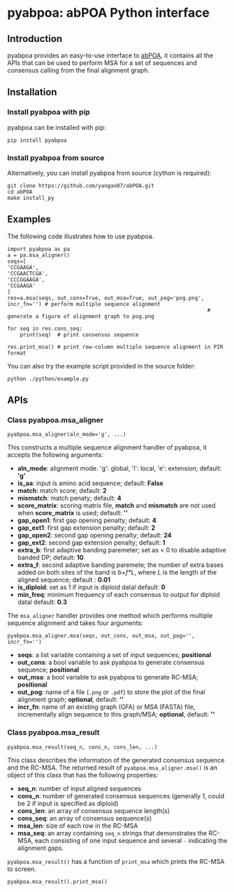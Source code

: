 # pyabpoa: abPOA Python interface
## Introduction
pyabpoa provides an easy-to-use interface to [abPOA](https://github.com/yangao07/abPOA), it contains all the APIs that can be used to perform MSA for a set of sequences and consensus calling from the final alignment graph.

## Installation

### Install pyabpoa with pip

pyabpoa can be installed with pip:

```
pip install pyabpoa
```

### Install pyabpoa from source
Alternatively, you can install pyabpoa from source (cython is required):
```
git clone https://github.com/yangao07/abPOA.git
cd abPOA
make install_py
```

## Examples
The following code illustrates how to use pyabpoa.
```
import pyabpoa as pa
a = pa.msa_aligner()
seqs=[
'CCGAAGA',
'CCGAACTCGA',
'CCCGGAAGA',
'CCGAAGA'
]
res=a.msa(seqs, out_cons=True, out_msa=True, out_pog='pog.png', incr_fn='') # perform multiple sequence alignment 
                                                                # generate a figure of alignment graph to pog.png

for seq in res.cons_seq:
    print(seq)  # print consensus sequence

res.print_msa() # print row-column multiple sequence alignment in PIR format
```
You can also try the example script provided in the source folder:
```
python ./python/example.py
```


## APIs

### Class pyabpoa.msa_aligner
```
pyabpoa.msa_aligner(aln_mode='g', ...)
```
This constructs a multiple sequence alignment handler of pyabpoa, it accepts the following arguments:

* **aln_mode**: alignment mode. 'g': global, 'l': local, 'e': extension; default: **'g'**
* **is_aa**: input is amino acid sequence; default: **False**
* **match**: match score; default: **2**
* **mismatch**: match penaty; default: **4**
* **score_matrix**: scoring matrix file, **match** and **mismatch** are not used when **score_matrix** is used; default: **''**
* **gap_open1**: first gap opening penalty; default: **4**
* **gap_ext1**: first gap extension penalty; default: **2**
* **gap_open2**: second gap opening penalty; default: **24**
* **gap_ext2**: second gap extension penalty; default: **1**
* **extra_b**: first adaptive banding paremeter; set as < 0 to disable adaptive banded DP; default: **10**
* **extra_f**: second adaptive banding paremete; the number of extra bases added on both sites of the band is *b+f\*L*, where *L* is the length of the aligned sequence; default : **0.01**
* **is_diploid**: set as 1 if input is diploid datal default: **0**
* **min_freq**: minimum frequency of each consensus to output for diploid datal default: **0.3**


The `msa_aligner` handler provides one method which performs multiple sequence alignment and takes four arguments:
```
pyabpoa.msa_aligner.msa(seqs, out_cons, out_msa, out_pog='', incr_fn='')
```

* **seqs**: a list variable containing a set of input sequences; **positional**
* **out_cons**: a bool variable to ask pyabpoa to generate consensus sequence; **positional**
* **out_msa**: a bool variable to ask pyabpoa to generate RC-MSA; **positional**
* **out_pog**: name of a file (`.png` or `.pdf`) to store the plot of the final alignment graph; **optional**, default: **''**
* **incr_fn**: name of an existing graph (GFA) or MSA (FASTA) file, incrementally align sequence to this graph/MSA; **optional**, default: **''**

### Class pyabpoa.msa_result
```
pyabpoa.msa_result(seq_n, cons_n, cons_len, ...)
```
This class describes the information of the generated consensus sequence and the RC-MSA. The returned result of `pyabpoa.msa_aligner.msa()` is an object of this class that has the following properties:

* **seq_n**: number of input aligned sequences
* **cons_n**: number of generated consensus sequences (generally 1, could be 2 if input is specified as diploid)
* **cons_len**: an array of consensus sequence length(s)
* **cons_seq**: an array of consensus sequence(s)
* **msa_len**: size of each row in the RC-MSA
* **msa_seq**: an array containing `seq_n` strings that demonstrates the RC-MSA, each consisting of one input sequence and several `-` indicating the alignment gaps. 

`pyabpoa.msa_result()` has a function of `print_msa` which prints the RC-MSA to screen.

```
pyabpoa.msa_result().print_msa()
```

